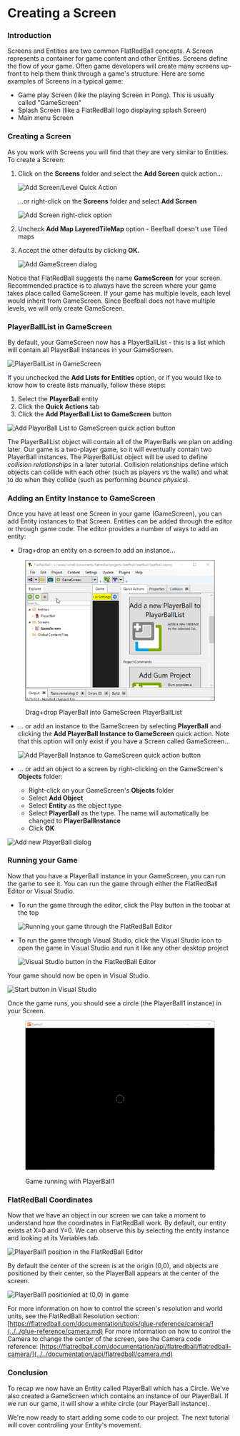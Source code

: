 # Creating a Screen

### Introduction

Screens and Entities are two common FlatRedBall concepts. A Screen represents a container for game content and other Entities. Screens define the flow of your game. Often game developers will create many screens up-front to help them think through a game's structure. Here are some examples of Screens in a typical game:

* Game play Screen (like the playing Screen in Pong). This is usually called "GameScreen"
* Splash Screen (like a FlatRedBall logo displaying splash Screen)
* Main menu Screen

### Creating a Screen

As you work with Screens you will find that they are very similar to Entities. To create a Screen:

1.  Click on the **Screens** folder and select the **Add Screen** quick action...

    ![Add Screen/Level Quick Action](../../.gitbook/assets/02\_21\_28\_12.png)

    ...or right-click on the **Screens** folder and select **Add Screen**

    ![Add Screen right-click option](../../media/2022-01-img\_61d314538a6f1.png)
2. Uncheck **Add Map LayeredTileMap** option - Beefball doesn't use Tiled maps
3.  Accept the other defaults by clicking **OK.**

    ![Add GameScreen dialog](../../media/2022-01-img\_61d3149d379e1.png)

Notice that FlatRedBall suggests the name **GameScreen** for your screen. Recommended practice is to always have the screen where your game takes place called GameScreen. If your game has multiple levels, each level would inherit from GameScreen. Since Beefball does not have multiple levels, we will only create GameScreen.

### PlayerBallList in GameScreen

By default, your GameScreen now has a PlayerBallList - this is a list which will contain all PlayerBall instances in your GameScreen.

![PlayerBallList in GameScreen](../../media/2022-01-img\_61d314ff1f447.png)

If you unchecked the **Add Lists for Entities** option, or if you would like to know how to create lists manually, follow these steps:

1. Select the **PlayerBall** entity
2. Click the **Quick Actions** tab
3. Click the **Add PlayerBall List to GameScreen** button

![Add PlayerBall List to GameScreen quick action button](../../media/2022-01-img\_61d315ce2af22.png)

The PlayerBallList object will contain all of the PlayerBalls we plan on adding later. Our game is a two-player game, so it will eventually contain two PlayerBall instances. The PlayerBallList object will be used to define _collision relationships_ in a later tutorial. Collision relationships define which objects can collide with each other (such as players vs the walls) and what to do when they collide (such as performing _bounce physics_).

### Adding an Entity Instance to GameScreen

Once you have at least one Screen in your game (GameScreen), you can add Entity instances to that Screen. Entities can be added through the editor or through game code. The editor provides a number of ways to add an entity:

* Drag+drop an entity on a screen to add an instance...

<figure><img src="../../media/2016-01-03_08-28-03.gif" alt=""><figcaption><p>Drag+drop PlayerBall into GameScreen PlayerBallList</p></figcaption></figure>

*   ... or add an instance to the GameScreen by selecting **PlayerBall** and clicking the **Add PlayerBall Instance to GameScreen** quick action. Note that this option will only exist if you have a Screen called GameScreen...

    ![Add PlayerBall Instance to GameScreen quick action button](../../media/2022-01-img\_61d3192850b6c.png)
* ... or add an object to a screen by right-clicking on the GameScreen's **Objects** folder:
  * Right-click on your GameScreen's **Objects** folder
  * Select **Add Object**
  * Select **Entity** as the object type
  * Select **PlayerBall** as the type. The name will automatically be changed to **PlayerBallInstance**
  * Click **OK**

![Add new PlayerBall dialog](../../media/2021-07-img\_60fda9a9b4a8b.png)

### Running your Game

Now that you have a PlayerBall instance in your GameScreen, you can run the game to see it. You can run the game through either the FlatRedBall Editor or Visual Studio.

*   To run the game through the editor, click the Play button in the toobar at the top

    ![Running your game through the FlatRedBall Editor](../../media/2022-01-img\_61d319bb3bbb3.png)
*   To run the game through Visual Studio, click the Visual Studio icon to open the game in Visual Studio and run it like any other desktop project

    ![Visual Studio button in the FlatRedBall Editor](../../media/2022-01-img\_61d319d977080.png)

Your game should now be open in Visual Studio.

![Start button in Visual Studio](../../media/2020-07-img\_5f0a3e6ebc1a6.png)

Once the game runs, you should see a circle (the PlayerBall1 instance) in your Screen.

<figure><img src="../../media/2020-07-img_5f0a421234957.png" alt=""><figcaption><p>Game running with PlayerBall1</p></figcaption></figure>

### FlatRedBall Coordinates

Now that we have an object in our screen we can take a moment to understand how the coordinates in FlatRedBall work. By default, our entity exists at X=0 and Y=0. We can observe this by selecting the entity instance and looking at its Variables tab.

![PlayerBall1 position in the FlatRedBall Editor](../../media/2023-09-img\_650449103c08d.png)

By default the center of the screen is at the origin (0,0), and objects are positioned by their center, so the PlayerBall appears at the center of the screen.

![PlayerBall1 positionied at (0,0) in  game](../../media/2023-09-img\_65044991b53a6.png)

For more information on how to control the screen's resolution and world units, see the FlatRedBall Resolution section: [https://flatredball.com/documentation/tools/glue-reference/camera/](../../glue-reference/camera.md) For more information on how to control the Camera to change the center of the screen, see the Camera code reference: [https://flatredball.com/documentation/api/flatredball/flatredball-camera/](../../documentation/api/flatredball/camera.md)

### Conclusion

To recap we now have an Entity called PlayerBall which has a Circle. We've also created a GameScreen which contains an instance of our PlayerBall. If we run our game, it will show a white circle (our PlayerBall instance).

We're now ready to start adding some code to our project. The next tutorial will cover controlling your Entity's movement.
